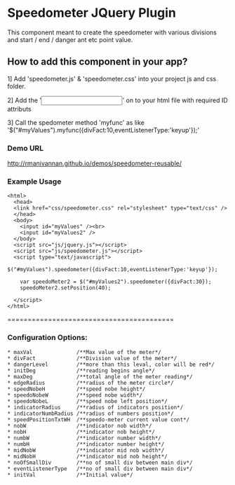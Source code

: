 Speedometer JQuery Plugin
=======================================

This component meant to create the speedometer with various divisions and start / end / danger ant etc point value.

## How to add this component in your app?

1] Add 'speedometer.js' & 'speedometer.css' into your project js and css folder.

2] Add the '<input id="myValues" />' on to your html file with required ID attributs

3] Call the spedometer method 'myfunc' as like '$("#myValues").myfunc({divFact:10,eventListenerType:'keyup'});'

### Demo URL
http://rmanivannan.github.io/demos/speedometer-reusable/

### Example Usage

```  
<html>
  <head>
  <link href="css/speedometer.css" rel="stylesheet" type="text/css" />
  </head>
  <body>
  	<input id="myValues" /><br>
  	<input id="myValues2" />
  </body>
  <script src="js/jquery.js"></script>
  <script src="js/speedometer.js"></script>
  <script type="text/javascript">
  	$("#myValues").speedometer({divFact:10,eventListenerType:'keyup'});
    
  	var speedoMeter2 = $("#myValues2").speedometer({divFact:30});
  	speedoMeter2.setPosition(40);
    
  </script>
</html>
```

=========================================

### Configuration Options:

``` 
* maxVal              /**Max value of the meter*/
* divFact             /**Division value of the meter*/
* dangerLevel         /**more than this leval, color will be red*/
* initDeg             /**reading begins angle*/
* maxDeg              /**total angle of the meter reading*/
* edgeRadius          /**radius of the meter circle*/
* speedNobeH          /**speed nobe height*/
* speedoNobeW         /**speed nobe width*/
* speedoNobeL         /**speed nobe left position*/
* indicatorRadius     /**radius of indicators position*/
* indicatorNumbRadius /**radius of numbers position*/
* speedPositionTxtWH  /**speedo-meter current value cont*/
* nobW                /**indicator nob width*/
* nobH                /**indicator nob height*/
* numbW               /**indicator number width*/
* numbH               /**indicator number height*/
* midNobW             /**indicator mid nob width*/
* midNobH             /**indicator mid nob height*/
* noOfSmallDiv        /**no of small div between main div*/
* eventListenerType   /**no of small div between main div*/
* initVal             /**Initial value*/
``` 
